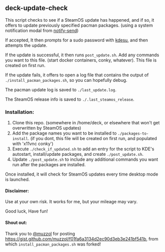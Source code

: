 ## deck-update-check
This script checks to see if a SteamOS update has happened, and if so, it offers to update previously specified pacman packages. (using a system notification modal from [notify-send](https://man.archlinux.org/man/notify-send.1.en))

If accepted, It then prompts for a sudo password with [kdesu](https://api.kde.org/frameworks/kdesu/html/index.html), and then attempts the update.

If the update is successful, it then runs `post_update.sh`. Add any commands you want to this file. (start docker containers, conky, whatever). This file is created on first run.

If the update fails, it offers to open a log file that contains the output of `./install_pacman_packages.sh`, so you can hopefully debug.

The pacman update log is saved to `./last_update.log`.

The SteamOS release info is saved to `./.last_steamos_release`.

### Installation:
1. Clone this repo. (somewhere in /home/deck, or elsewhere that won't get overwritten by SteamOS updates)
2. Add the package names you want to be installed to `./packages-to-install`. (if you dont, this file will be created on first run, and populated with 'x11vnc conky')
3. Execute `./check_if_updated.sh` to add an entry for the script to KDE's autostart, install/update packages, and create `./post_update.sh`.
4. Update `./post_update.sh` to include any additional commands you want run after the packages are installed.

Once installed, it will check for SteamOS updates every time desktop mode is launched.

#### Disclaimer:
Use at your own risk. It works for me, but your mileage may vary.

Good luck, Have fun!

#### Shout out:
Thank you to [@muzzol](https://github.com/muzzol) for posting https://gist.github.com/muzzol/f01fa6a3134d2ec90d3eb3e241bf541b, from which `install_pacman_packages.sh` was forked! 